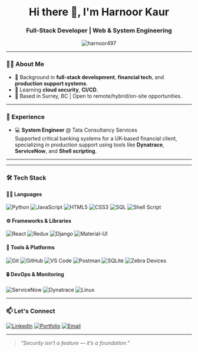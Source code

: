 <h1 align="center">Hi there 👋, I'm Harnoor Kaur</h1>
<h3 align="center">Full-Stack Developer | Web & System Engineering </h3>

<p align="center">
  <img src="https://komarev.com/ghpvc/?username=harnoor497&label=Profile%20views&color=0e75b6&style=flat" alt="harnoor497" />
</p>

---

### 👩‍💻 About Me

- 🧰 Background in **full-stack development**, **financial tech**, and **production support systems**.
- 🌱 Learning **cloud security**, **CI/CD**.
- 📍 Based in Surrey, BC | Open to remote/hybrid/on-site opportunities.

---

### 💼 Experience

- 💻 **System Engineer** @ Tata Consultancy Services  
  Supported critical banking systems for a UK-based financial client, specializing in production support using tools like **Dynatrace**, **ServiceNow**, and **Shell scripting**.
---

---

### 🛠️ Tech Stack

#### 👩‍💻 Languages  
![Python](https://img.shields.io/badge/-Python-3776AB?style=flat&logo=python&logoColor=white)
![JavaScript](https://img.shields.io/badge/-JavaScript-F7DF1E?style=flat&logo=javascript&logoColor=black)
![HTML5](https://img.shields.io/badge/-HTML5-E34F26?style=flat&logo=html5&logoColor=white)
![CSS3](https://img.shields.io/badge/-CSS3-1572B6?style=flat&logo=css3&logoColor=white)
![SQL](https://img.shields.io/badge/-SQL-003B57?style=flat&logo=sqlite&logoColor=white)
![Shell Script](https://img.shields.io/badge/-Shell_Script-4EAA25?style=flat&logo=gnu-bash&logoColor=white)

#### ⚙️ Frameworks & Libraries  
![React](https://img.shields.io/badge/-React-61DAFB?style=flat&logo=react&logoColor=black)
![Redux](https://img.shields.io/badge/-Redux-764ABC?style=flat&logo=redux&logoColor=white)
![Django](https://img.shields.io/badge/-Django-092E20?style=flat&logo=django&logoColor=white)
![Material-UI](https://img.shields.io/badge/-MUI-007FFF?style=flat&logo=mui&logoColor=white)

#### 🧪 Tools & Platforms  
![Git](https://img.shields.io/badge/-Git-F05032?style=flat&logo=git&logoColor=white)
![GitHub](https://img.shields.io/badge/-GitHub-181717?style=flat&logo=github&logoColor=white)
![VS Code](https://img.shields.io/badge/-VSCode-007ACC?style=flat&logo=visual-studio-code&logoColor=white)
![Postman](https://img.shields.io/badge/-Postman-FF6C37?style=flat&logo=postman&logoColor=white)
![SQLite](https://img.shields.io/badge/-SQLite-003B57?style=flat&logo=sqlite&logoColor=white)
![Zebra Devices](https://img.shields.io/badge/-Zebra_TC5X-000000?style=flat&logo=data:image/svg+xml;base64,...)

#### 🔒 DevOps & Monitoring  
![ServiceNow](https://img.shields.io/badge/-ServiceNow-00C58E?style=flat&logo=servicenow&logoColor=white)
![Dynatrace](https://img.shields.io/badge/-Dynatrace-1496FF?style=flat&logo=dynatrace&logoColor=white)
![Linux](https://img.shields.io/badge/-Linux-FCC624?style=flat&logo=linux&logoColor=black)


---


### 📫 Let's Connect

[![LinkedIn](https://img.shields.io/badge/-LinkedIn-0077B5?style=flat&logo=linkedin&logoColor=white)]([https://linkedin.com/in/your-link](https://www.linkedin.com/in/harnoorkaur1009/))
[![Portfolio](https://img.shields.io/badge/-Portfolio-000000?style=flat&logo=vercel&logoColor=white)]([https://your-portfolio-link.com](https://portfolio-hk.pages.dev/))
[![Email](https://img.shields.io/badge/-Email-D14836?style=flat&logo=gmail&logoColor=white)](mailto:harnoor1009@gmail.com)

---

> *"Security isn’t a feature — it’s a foundation."*
